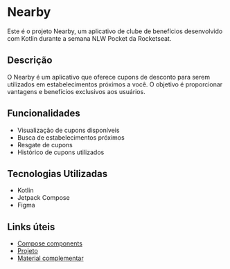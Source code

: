 # Nearby

Este é o projeto Nearby, um aplicativo de clube de benefícios desenvolvido com Kotlin durante a semana NLW Pocket da Rocketseat.

## Descrição

O Nearby é um aplicativo que oferece cupons de desconto para serem utilizados em estabelecimentos próximos a você. O objetivo é proporcionar vantagens e benefícios exclusivos aos usuários.

## Funcionalidades

- Visualização de cupons disponíveis
- Busca de estabelecimentos próximos
- Resgate de cupons
- Histórico de cupons utilizados

## Tecnologias Utilizadas

- Kotlin
- Jetpack Compose
- Figma

## Links úteis
- [Compose components](https://developer.android.com/develop/ui/compose/components?hl=pt-br)
- [Projeto](https://www.figma.com/design/e4UBxAHpFK4geANdycX97H/NLW-Pocket-Mobile-%E2%80%A2-Nearby-(Community)?node-id=3111-321&node-type=frame&t=RU7C3Gv7JjE6igui-0)
- [Material complementar](https://docs-rocketseat.notion.site/Kotlin-Android-149395da57708123b813e9cf3608bfd5)
